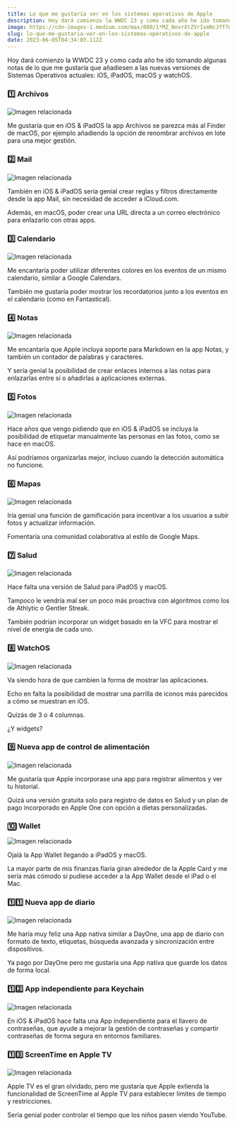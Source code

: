 ```yaml
---
title: Lo que me gustaría ver en los sistemas operativos de Apple
description: Hoy dará comienzo la WWDC 23 y como cada año he ido tomando algunas notas de lo que me gustaría que añadiesen a las nuevas versiones de…
image: https://cdn-images-1.medium.com/max/800/1*MZ_NnvrXtZVrIxmNcJff7w@2x.jpeg
slug: lo-que-me-gustaria-ver-en-los-sistemas-operativos-de-apple
date: 2023-06-05T04:34:03.112Z
---
```


Hoy dará comienzo la WWDC 23 y como cada año he ido tomando algunas notas de lo que me gustaría que añadiesen a las nuevas versiones de Sistemas Operativos actuales: iOS, iPadOS, macOS y watchOS.


### 1️⃣ Archivos

![Imagen relacionada](https://cdn-images-1.medium.com/max/800/1*0zlxLXNnB2cLM-SmLkfeLQ@2x.jpeg)

Me gustaría que en iOS & iPadOS la app Archivos se parezca más al Finder de macOS, por ejemplo añadiendo la opción de renombrar archivos en lote para una mejor gestión.

### 2️⃣ Mail

![Imagen relacionada](https://cdn-images-1.medium.com/max/800/1*nkzH7X-P3ILTGI3faqZcXQ@2x.jpeg)

También en iOS & iPadOS sería genial crear reglas y filtros directamente desde la app Mail, sin necesidad de acceder a iCloud.com.

Además, en macOS, poder crear una URL directa a un correo electrónico para enlazarlo con otras apps.

### 3️⃣ Calendario

![Imagen relacionada](https://cdn-images-1.medium.com/max/800/1*j-yITk-NdP5IxNr_sxGNCQ@2x.jpeg)

Me encantaría poder utilizar diferentes colores en los eventos de un mismo calendario, similar a Google Calendars.

También me gustaría poder mostrar los recordatorios junto a los eventos en el calendario (como en Fantastical).

### 4️⃣ Notas

![Imagen relacionada](https://cdn-images-1.medium.com/max/800/1*U6M_7AQKPmvCSOcjX4Bi7Q@2x.jpeg)

Me encantaría que Apple incluya soporte para Markdown en la app Notas, y también un contador de palabras y caracteres.

Y sería genial la posibilidad de crear enlaces internos a las notas para enlazarlas entre sí o añadirlas a aplicaciones externas.

### 5️⃣ Fotos

![Imagen relacionada](https://cdn-images-1.medium.com/max/800/1*kAnYZURGWyRiWY7-aXCb-Q@2x.jpeg)

Hace años que vengo pidiendo que en iOS & iPadOS se incluya la posibilidad de etiquetar manualmente las personas en las fotos, como se hace en macOS.

Así podríamos organizarlas mejor, incluso cuando la detección automática no funcione.

### 6️⃣ Mapas

![Imagen relacionada](https://cdn-images-1.medium.com/max/800/1*oV-F8o-6d1KRa5NFYfkUnQ@2x.jpeg)

Iría genial una función de gamificación para incentivar a los usuarios a subir fotos y actualizar información.

Fomentaría una comunidad colaborativa al estilo de Google Maps.

### 7️⃣ Salud

![Imagen relacionada](https://cdn-images-1.medium.com/max/800/1*uzQl0Z-mdaGjekA0QRaI1w@2x.jpeg)

Hace falta una versión de Salud para iPadOS y macOS.

Tampoco le vendría mal ser un poco más proactiva con algoritmos como los de Athlytic o Gentler Streak.

También podrían incorporar un widget basado en la VFC para mostrar el nivel de energía de cada uno.

### 8️⃣ WatchOS

![Imagen relacionada](https://cdn-images-1.medium.com/max/800/1*P0zZPdLHgj__yz-x_whmTA@2x.jpeg)

Va siendo hora de que cambien la forma de mostrar las aplicaciones.

Echo en falta la posibilidad de mostrar una parrilla de iconos más parecidos a cómo se muestran en iOS.

Quizás de 3 o 4 columnas.

¿Y widgets?

### 9️⃣ Nueva app de control de alimentación

![Imagen relacionada](https://cdn-images-1.medium.com/max/800/1*hgG6aHXY505gwHk2JPKfuQ@2x.jpeg)

Me gustaría que Apple incorporase una app para registrar alimentos y ver tu historial.

Quizá una versión gratuita solo para registro de datos en Salud y un plan de pago incorporado en Apple One con opción a dietas personalizadas.

### 🔟 Wallet

![Imagen relacionada](https://cdn-images-1.medium.com/max/800/1*_R6rm7CwOWMF1rYSiU8ASg@2x.jpeg)

Ojalá la App Wallet llegando a iPadOS y macOS.

La mayor parte de mis finanzas fiaría giran alrededor de la Apple Card y me sería más cómodo si pudiese acceder a la App Wallet desde el iPad o el Mac.

### 1️⃣1️⃣ Nueva app de diario

![Imagen relacionada](https://cdn-images-1.medium.com/max/800/1*4Ir2mhfolLPFsrFeiK24pA@2x.jpeg)

Me haría muy feliz una App nativa similar a DayOne, una app de diario con formato de texto, etiquetas, búsqueda avanzada y sincronización entre dispositivos.

Ya pago por DayOne pero me gustaría una App nativa que guarde los datos de forma local.

### 1️⃣2️⃣ App independiente para Keychain

![Imagen relacionada](https://cdn-images-1.medium.com/max/800/1*e-Hi_5quvQz0-vbl1EeHoQ@2x.jpeg)

En iOS & iPadOS hace falta una App independiente para el llavero de contraseñas, que ayude a mejorar la gestión de contraseñas y compartir contraseñas de forma segura en entornos familiares.

### 1️⃣3️⃣ ScreenTime en Apple TV

![Imagen relacionada](https://cdn-images-1.medium.com/max/800/1*qVdmQ5OE6_nGNdKGvAD0gg@2x.jpeg)

Apple TV es el gran olvidado, pero me gustaría que Apple extienda la funcionalidad de ScreenTime al Apple TV para establecer límites de tiempo y restricciones.

Sería genial poder controlar el tiempo que los niños pasen viendo YouTube.
